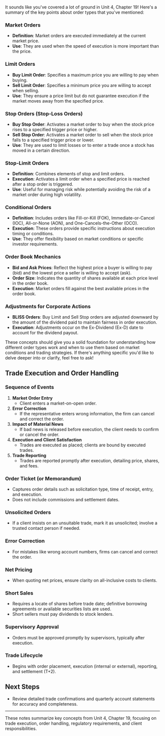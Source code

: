 It sounds like you've covered a lot of ground in Unit 4, Chapter 19! Here's a summary of the key points about order types that you've mentioned:

### Market Orders
- **Definition**: Market orders are executed immediately at the current market price.
- **Use**: They are used when the speed of execution is more important than the price.

### Limit Orders
- **Buy Limit Order**: Specifies a maximum price you are willing to pay when buying.
- **Sell Limit Order**: Specifies a minimum price you are willing to accept when selling.
- **Use**: They ensure a price limit but do not guarantee execution if the market moves away from the specified price.

### Stop Orders (Stop-Loss Orders)
- **Buy Stop Order**: Activates a market order to buy when the stock price rises to a specified trigger price or higher.
- **Sell Stop Order**: Activates a market order to sell when the stock price falls to a specified trigger price or lower.
- **Use**: They are used to limit losses or to enter a trade once a stock has moved in a certain direction.

### Stop-Limit Orders
- **Definition**: Combines elements of stop and limit orders.
- **Execution**: Activates a limit order when a specified price is reached after a stop order is triggered.
- **Use**: Useful for managing risk while potentially avoiding the risk of a market order during high volatility.

### Conditional Orders
- **Definition**: Includes orders like Fill-or-Kill (FOK), Immediate-or-Cancel (IOC), All-or-None (AON), and One-Cancels-the-Other (OCO).
- **Execution**: These orders provide specific instructions about execution timing or conditions.
- **Use**: They offer flexibility based on market conditions or specific investor requirements.

### Order Book Mechanics
- **Bid and Ask Prices**: Reflect the highest price a buyer is willing to pay (bid) and the lowest price a seller is willing to accept (ask).
- **Order Size**: Indicates the quantity of shares available at each price level in the order book.
- **Execution**: Market orders fill against the best available prices in the order book.

### Adjustments for Corporate Actions
- **BLISS Orders**: Buy Limit and Sell Stop orders are adjusted downward by the amount of the dividend paid to maintain fairness in order execution.
- **Execution**: Adjustments occur on the Ex-Dividend (Ex-D) date to account for the dividend payout.

These concepts should give you a solid foundation for understanding how different order types work and when to use them based on market conditions and trading strategies. If there's anything specific you'd like to delve deeper into or clarify, feel free to ask!


## Trade Execution and Order Handling

### Sequence of Events
1. **Market Order Entry**
   - Client enters a market-on-open order.
2. **Error Correction**
   - If the representative enters wrong information, the firm can cancel and correct the order.
3. **Impact of Material News**
   - If bad news is released before execution, the client needs to confirm or cancel the order.
4. **Execution and Client Satisfaction**
   - Trades are executed as placed; clients are bound by executed trades.
5. **Trade Reporting**
   - Trades are reported promptly after execution, detailing price, shares, and fees.

### Order Ticket (or Memorandum)
- Captures order details such as solicitation type, time of receipt, entry, and execution.
- Does not include commissions and settlement dates.

### Unsolicited Orders
- If a client insists on an unsuitable trade, mark it as unsolicited; involve a trusted contact person if needed.

### Error Correction
- For mistakes like wrong account numbers, firms can cancel and correct the order.

### Net Pricing
- When quoting net prices, ensure clarity on all-inclusive costs to clients.

### Short Sales
- Requires a locate of shares before trade date; definitive borrowing agreements or available securities lists are used.
- Short sellers must pay dividends to stock lenders.

### Supervisory Approval
- Orders must be approved promptly by supervisors, typically after execution.

### Trade Lifecycle
- Begins with order placement, execution (internal or external), reporting, and settlement (T+2).

## Next Steps
- Review detailed trade confirmations and quarterly account statements for accuracy and completeness.

---

These notes summarize key concepts from Unit 4, Chapter 19, focusing on trade execution, order handling, regulatory requirements, and client responsibilities.

